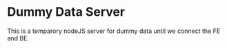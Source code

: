 # Dummy Data Server

This is a temparory nodeJS server for dummy data until we connect the FE and BE.

